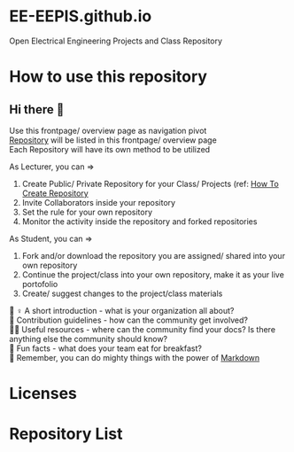 # EE-EEPIS.github.io
Open Electrical Engineering Projects and Class Repository 

# How to use this repository
## Hi there 👋
Use this frontpage/ overview page as navigation pivot <br />
[Repository](https://docs.github.com/en/repositories/creating-and-managing-repositories/about-repositories) will be listed in this frontpage/ overview page <br />
Each Repository will have its own method to be utilized <br />

As Lecturer, you can =>
1. Create Public/ Private Repository for your Class/ Projects (ref: [How To Create Repository](https://docs.github.com/en/repositories/creating-and-managing-repositories/creating-a-new-repository)
2. Invite Collaborators inside your repository
3. Set the rule for your own repository
4. Monitor the activity inside the repository and forked repositories

As Student, you can =>
1. Fork and/or download the repository you are assigned/ shared into your own repository
2. Continue the project/class into your own repository, make it as your live portofolio
3. Create/ suggest changes to the project/class materials

🙋‍ ♀️ A short introduction - what is your organization all about? </br>
🌈 Contribution guidelines - how can the community get involved? </br>
👩‍💻 Useful resources - where can the community find your docs? Is there anything else the community should know? </br>
🍿 Fun facts - what does your team eat for breakfast? </br>
🧙 Remember, you can do mighty things with the power of [Markdown](https://docs.github.com/github/writing-on-github/getting-started-with-writing-and-formatting-on-github/basic-writing-and-formatting-syntax) </br>

# Licenses
# Repository List
